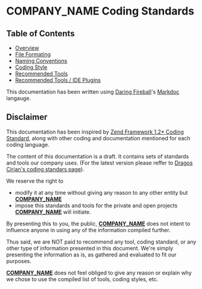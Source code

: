 # __COMPANY_NAME__ Coding Standards

## Table of Contents

* [Overview](docs/overview.md)
* [File Formating](docs/file-formating.md)
* [Naming Conventions](docs/naming-conventions.md)
* [Coding Style](docs/coding-style.md)
* [Recommended Tools](docs/recommended-tools.md)
* [Recommended Tools / IDE Plugins](docs/recommended-tools-ide-plugins.md)


This documentation has been written using [Daring Fireball](http://daringfireball.net/)'s [Markdoc](http://daringfireball.net/projects/markdown/syntax) langauge.

## Disclaimer

This documentation has been inspired by [Zend Framework 1.2* Coding Standard](http://framework.zend.com/manual/1.12/en/coding-standard.html), along with other coding and documentation mentioned for each coding language.

The content of this documentation is a draft. It contains sets of standards and tools our company uses. (For the latest version please reffer to [Dragos Cirjan's coding standars page](https://github.com/dragoscirjan/coding-standards)).

We reserve the right to
* modify it at any time without giving any reason to any other entity but [__COMPANY_NAME__](http://__COMPANY_URL__)
* impose this standards and tools for the private and open projects [__COMPANY_NAME__](http://__COMPANY_URL__) will initiate.

By presenting this to you, the public, [__COMPANY_NAME__](http://__COMPANY_URL__) does not intent to influence anyone in using any of the information compiled further.

Thus said, we are NOT paid to recommend any tool, coding standard, or any other type of information presented in this document. We're simply presenting the information as is, as gathered and evaluated to fit our purposes.

[__COMPANY_NAME__](http://__COMPANY_URL__) does not feel obliged to give any reason or explain why we chose to use the compiled list of tools, coding styles, etc.
